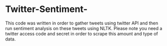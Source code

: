 # Twitter-Sentiment-
This code was written in order to gather tweets using twitter API and then run sentiment analysis on these tweets using NLTK. Please note you need a twitter access code and secret in order to scrape this amount and type of data.
